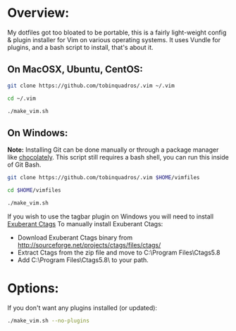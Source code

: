 # Overview:

My dotfiles got too bloated to be portable, this is a fairly light-weight
config & plugin installer for Vim on various operating systems. It uses Vundle
for plugins, and a bash script to install, that's about it.

## On MacOSX, Ubuntu, CentOS:

```bash
git clone https://github.com/tobinquadros/.vim ~/.vim

cd ~/.vim

./make_vim.sh
```

## On Windows:

**Note:** Installing Git can be done manually or through a package manager like
[chocolately](https://chocolatey.org/). This script still requires a bash
shell, you can run this inside of Git Bash.

```bash
git clone https://github.com/tobinquadros/.vim $HOME/vimfiles

cd $HOME/vimfiles

./make_vim.sh
```

If you wish to use the tagbar plugin on Windows you will need to install
[Exuberant Ctags](http://ctags.sourceforge.net/) To manually install
Exuberant Ctags:

+ Download Exuberant Ctags binary from http://sourceforge.net/projects/ctags/files/ctags/
+ Extract Ctags from the zip file and move to C:\Program Files\Ctags5.8
+ Add C:\Program Files\Ctags5.8\ to your path.

# Options:

If you don't want any plugins installed (or updated):

```bash
./make_vim.sh --no-plugins
```
